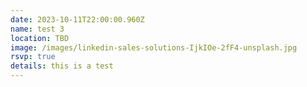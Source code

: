 ```yaml
---
date: 2023-10-11T22:00:00.960Z
name: test 3
location: TBD
image: /images/linkedin-sales-solutions-IjkIOe-2fF4-unsplash.jpg
rsvp: true
details: t﻿his is a test
---
```

